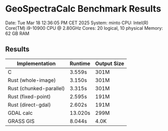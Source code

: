 # GeoSpectraCalc Benchmark Results
Date: Tue Mar 18 12:36:05 PM CET 2025
System: minto
CPU: Intel(R) Core(TM) i9-10900 CPU @ 2.80GHz
Cores: 20 logical, 10 physical
Memory: 62 GB RAM
## Results
| Implementation | Runtime | Output Size |
|----------------|---------|------------|
| C | 3.559s | 301M |
| Rust (whole-image) | 3.150s | 301M |
| Rust (chunked-parallel) | 3.315s | 301M |
| Rust (fixed-point) | 2.595s | 191M |
| Rust (direct-gdal) | 2.602s | 191M |
| GDAL calc | 13.020s | 299M |
| GRASS GIS | 8.044s | 4.0K |
